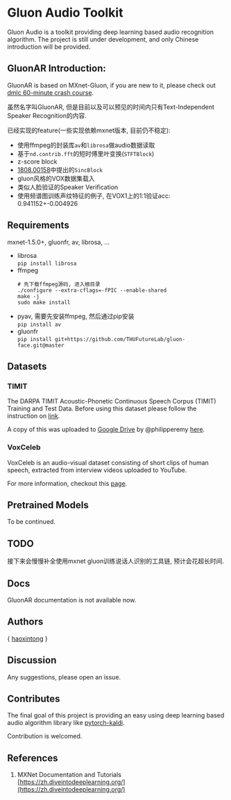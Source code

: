 # Gluon Audio Toolkit
Gluon Audio is a toolkit providing deep learning based audio recognition algorithm. 
The project is still under development, and only Chinese introduction will be provided.

## GluonAR Introduction:
GluonAR is based on MXnet-Gluon, if you are new to it, please check out [dmlc 60-minute crash course](http://gluon-crash-course.mxnet.io/).
  
虽然名字叫GluonAR, 但是目前以及可以预见的时间内只有Text-Independent Speaker Recognition的内容.

已经实现的feature(一些实现依赖mxnet版本, 目前仍不稳定):
- 使用ffmpeg的封装库`av`和`librosa`做audio数据读取
- 基于`nd.contrib.fft`的短时傅里叶变换(`STFTBlock`) 
- z-score block
- [1808.00158](https://arxiv.org/abs/1808.00158)中提出的`SincBlock`
- gluon风格的VOX数据集载入
- 类似人脸验证的Speaker Verification
- 使用频谱图训练声纹特征的例子, 在VOX1上的1:1验证acc: 0.941152+-0.004926

## Requirements
mxnet-1.5.0+, gluonfr, av, librosa, ...

- librosa  
    `pip install librosa`
- ffmpeg  
    ```
    # 先下载ffmpeg源码, 进入根目录
    ./configure --extra-cflags=-fPIC --enable-shared
    make -j
    sudo make install
    ```
- pyav, 需要先安装ffmpeg, 然后通过pip安装  
    `pip install av`
- gluonfr  
    `pip install git+https://github.com/THUFutureLab/gluon-face.git@master`
## Datasets
### TIMIT
The DARPA TIMIT Acoustic-Phonetic Continuous Speech Corpus (TIMIT) Training and Test Data.
Before using this dataset please follow the instruction on [link](https://catalog.ldc.upenn.edu/LDC93S1).

A copy of this was uploaded to [Google Drive](https://goo.gl/l0sPwz) by @philipperemy [here](https://github.com/philipperemy/timit).

### VoxCeleb
VoxCeleb is an audio-visual dataset consisting of short clips of human speech, extracted from interview videos uploaded to YouTube.  

For more information, checkout this [page](http://www.robots.ox.ac.uk/~vgg/data/voxceleb/).

## Pretrained Models
To be continued.

## TODO
接下来会慢慢补全使用mxnet gluon训练说话人识别的工具链, 预计会花超长时间. 

## Docs
GluonAR documentation is not available now. 

## Authors
{ [haoxintong](https://github.com/haoxintong) }

## Discussion
Any suggestions, please open an issue.

## Contributes
The final goal of this project is providing an easy using deep learning based audio algorithm library like 
[pytorch-kaldi](https://github.com/mravanelli/pytorch-kaldi).

Contribution is welcomed.

## References
1. MXNet Documentation and Tutorials [https://zh.diveintodeeplearning.org/](https://zh.diveintodeeplearning.org/)



